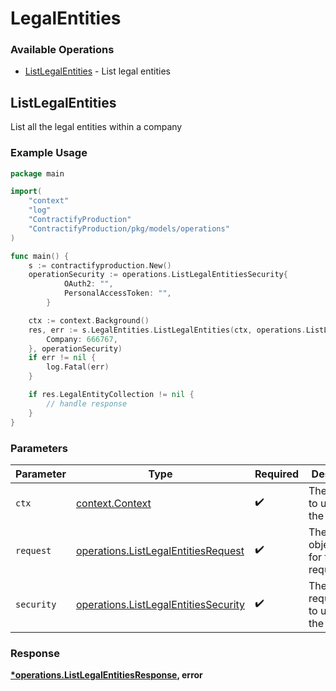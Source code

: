 # LegalEntities

### Available Operations

* [ListLegalEntities](#listlegalentities) - List legal entities

## ListLegalEntities

List all the legal entities within a company

### Example Usage

```go
package main

import(
	"context"
	"log"
	"ContractifyProduction"
	"ContractifyProduction/pkg/models/operations"
)

func main() {
    s := contractifyproduction.New()
    operationSecurity := operations.ListLegalEntitiesSecurity{
            OAuth2: "",
            PersonalAccessToken: "",
        }

    ctx := context.Background()
    res, err := s.LegalEntities.ListLegalEntities(ctx, operations.ListLegalEntitiesRequest{
        Company: 666767,
    }, operationSecurity)
    if err != nil {
        log.Fatal(err)
    }

    if res.LegalEntityCollection != nil {
        // handle response
    }
}
```

### Parameters

| Parameter                                                                                    | Type                                                                                         | Required                                                                                     | Description                                                                                  |
| -------------------------------------------------------------------------------------------- | -------------------------------------------------------------------------------------------- | -------------------------------------------------------------------------------------------- | -------------------------------------------------------------------------------------------- |
| `ctx`                                                                                        | [context.Context](https://pkg.go.dev/context#Context)                                        | :heavy_check_mark:                                                                           | The context to use for the request.                                                          |
| `request`                                                                                    | [operations.ListLegalEntitiesRequest](../../models/operations/listlegalentitiesrequest.md)   | :heavy_check_mark:                                                                           | The request object to use for the request.                                                   |
| `security`                                                                                   | [operations.ListLegalEntitiesSecurity](../../models/operations/listlegalentitiessecurity.md) | :heavy_check_mark:                                                                           | The security requirements to use for the request.                                            |


### Response

**[*operations.ListLegalEntitiesResponse](../../models/operations/listlegalentitiesresponse.md), error**

